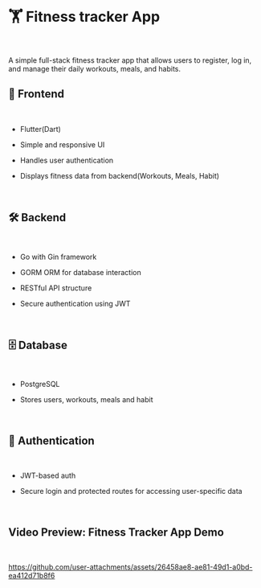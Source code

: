 </br>

# 🏋️ Fitness tracker App

</br>

A simple full-stack fitness tracker app that allows users to register, log in, and manage their daily workouts, meals, and habits.

## 📱 Frontend

</br>

-   Flutter(Dart)

-   Simple and responsive UI

-   Handles user authentication

-   Displays fitness data from backend(Workouts, Meals, Habit)

</br>

## 🛠️ Backend

</br>

-   Go with Gin framework

-   GORM ORM for database interaction

-   RESTful API structure

-   Secure authentication using JWT

</br>

## 🗄️ Database

</br>

-   PostgreSQL

-   Stores users, workouts, meals and habit

</br>

## 🔐 Authentication

</br>

-   JWT-based auth

-   Secure login and protected routes for accessing user-specific data

</br>

## Video Preview: Fitness Tracker App Demo

</br>

https://github.com/user-attachments/assets/26458ae8-ae81-49d1-a0bd-ea412d71b8f6

